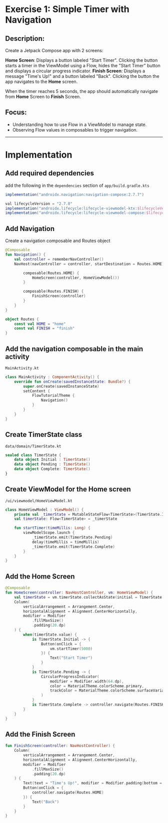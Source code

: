 # Exercise 1: Simple Timer with Navigation
## Description:

Create a Jetpack Compose app with 2 screens:

**Home Screen**: Displays a button labeled "Start Timer". Clicking the button starts a timer in the ViewModel using a Flow, hides the "Start Timer" button and displays a circular progress indicator.
**Finish Screen**: Displays a message "Time's Up!" and a button labeled "Back". Clicking the button the app navigates to the **Home** screen.

When the timer reaches 5 seconds, the app should automatically navigate from **Home** Screen to **Finish** Screen.

## Focus:
* Understanding how to use Flow in a ViewModel to manage state.
* Observing Flow values in composables to trigger navigation.


---

# Implementation

## Add required dependencies
add the following in the `dependencies` section of `app/build.gradle.kts`

```gradle
implementation("androidx.navigation:navigation-compose:2.7.7")

val lifecycleVersion = "2.7.0"
implementation("androidx.lifecycle:lifecycle-viewmodel-ktx:$lifecycleVersion")
implementation("androidx.lifecycle:lifecycle-viewmodel-compose:$lifecycleVersion")
```
## Add Navigation

Create a navigation composable and Routes object

```kotlin
@Composable
fun Navigation() {
    val controller = rememberNavController()
    NavHost(navController = controller, startDestination = Routes.HOME) {

        composable(Routes.HOME) {
            HomeScreen(controller, HomeViewModel())
        }

        composable(Routes.FINISH) {
            FinishScreen(controller)
        }
    }
}
```

```kotlin
object Routes {
    const val HOME = "home"
    const val FINISH = "finish"
}
```

## Add the navigation composable in the main activity

`MainActivity.kt`

```kotlin
class MainActivity : ComponentActivity() {
    override fun onCreate(savedInstanceState: Bundle?) {
        super.onCreate(savedInstanceState)
        setContent {
            FlowTutorialTheme {
                Navigation()
            }
        }
    }
}
```

## Create TimerState class

`data/domain/TimerState.kt`

```kotlin
sealed class TimerState {
    data object Initial : TimerState()
    data object Pending : TimerState()
    data object Complete: TimerState()
}
```

## Create ViewModel for the Home screen

`/ui/viewmodel/HomeViewModel.kt`

```kotlin
class HomeViewModel : ViewModel() {
    private val _timerState = MutableStateFlow<TimerState>(TimerState.Initial)
    val timerState: Flow<TimerState> = _timerState

    fun startTimer(timeMillis: Long) {
        viewModelScope.launch {
            _timerState.emit(TimerState.Pending)
            delay(timeMillis = timeMillis)
            _timerState.emit(TimerState.Complete)
        }
    }
}
```

## Add the Home Screen

```kotlin
@Composable
fun HomeScreen(controller: NavHostController, vm: HomeViewModel) {
    val timerState = vm.timerState.collectAsState(initial = TimerState.Initial)
    Column(
        verticalArrangement = Arrangement.Center,
        horizontalAlignment = Alignment.CenterHorizontally,
        modifier = Modifier
            .fillMaxSize()
            .padding(20.dp)
    ) {
        when(timerState.value) {
            is TimerState.Initial -> {
                Button(onClick = {
                    vm.startTimer(5000)
                }) {
                    Text("Start Timer")
                }
            }
            is TimerState.Pending -> {
                CircularProgressIndicator(
                    modifier = Modifier.width(64.dp),
                    color = MaterialTheme.colorScheme.primary,
                    trackColor = MaterialTheme.colorScheme.surfaceVariant,
                )
            }
            is TimerState.Complete -> controller.navigate(Routes.FINISH)
        }
    }
}
```

## Add the Finish Screen

```kotlin
fun FinishScreen(controller: NavHostController) {
    Column(
        verticalArrangement = Arrangement.Center,
        horizontalAlignment = Alignment.CenterHorizontally,
        modifier = Modifier
            .fillMaxSize()
            .padding(20.dp)
    ) {
        Text(text = "Time's Up!", modifier = Modifier.padding(bottom = 30.dp))
        Button(onClick = {
            controller.navigate(Routes.HOME)
        }) {
            Text("Back")
        }
    }
}
```





